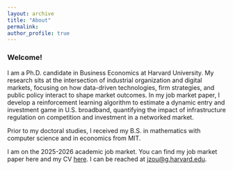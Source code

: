 ```yaml
---
layout: archive
title: "About"
permalink: 
author_profile: true
---
```


### Welcome!

I am a Ph.D. candidate in Business Economics at Harvard University. My research sits at the intersection of industrial organization and digital markets, focusing on how data-driven technologies, firm strategies, and public policy interact to shape market outcomes. In my job market paper, I develop a reinforcement learning algorithm to estimate a dynamic entry and investment game in U.S. broadband, quantifying the impact of infrastructure regulation on competition and investment in a networked market.

Prior to my doctoral studies, I received my B.S. in mathematics with computer science and in economics from MIT.

I am on the 2025-2026 academic job market. You can find my job market paper here and my CV [here](../files/CV_aug25.pdf). I can be reached at jzou@g.harvard.edu.
